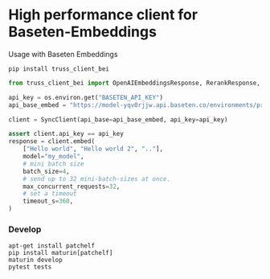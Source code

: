 # High performance client for Baseten-Embeddings

Usage with Baseten Embeddings
```
pip install truss_client_bei
```

```python
from truss_client_bei import OpenAIEmbeddingsResponse, RerankResponse, SyncClient

api_key = os.environ.get("BASETEN_API_KEY")
api_base_embed = "https://model-yqv0rjjw.api.baseten.co/environments/production"

client = SyncClient(api_base=api_base_embed, api_key=api_key)

assert client.api_key == api_key
response = client.embed(
    ["Hello world", "Hello world 2", ".."],
    model="my_model",
    # mini batch size
    batch_size=4,
    # send up to 32 mini-batch-sizes at once.
    max_concurrent_requests=32,
    # set a timeout
    timeout_s=360,
)
```

### Develop

```
apt-get install patchelf
pip install maturin[patchelf]
maturin develop
pytest tests
```
